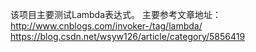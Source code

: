 该项目主要测试Lambda表达式。
主要参考文章地址：
http://www.cnblogs.com/invoker-/tag/lambda/
https://blog.csdn.net/wsyw126/article/category/5856419
